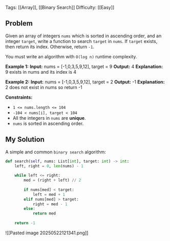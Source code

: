 Tags: [[Array]], [[Binary Search]]
Difficulty: [[Easy]]

## Problem
Given an array of integers `nums` which is sorted in ascending order, and an integer `target`, write a function to search `target` in `nums`. If `target` exists, then return its index. Otherwise, return `-1`.

You must write an algorithm with `O(log n)` runtime complexity.

**Example 1:**
**Input:** nums = [-1,0,3,5,9,12], target = 9
**Output:** 4
**Explanation:** 9 exists in nums and its index is 4

**Example 2:**
**Input:** nums = [-1,0,3,5,9,12], target = 2
**Output:** -1
**Explanation:** 2 does not exist in nums so return -1

**Constraints:**
- `1 <= nums.length <= 104`
- `-104 < nums[i], target < 104`
- All the integers in `nums` are **unique**.
- `nums` is sorted in ascending order.

## My Solution
A simple and common `binary search` algorithm:

```python
def search(self, nums: List[int], target: int) -> int:
	left, right = 0, len(nums) - 1
	
	while left <= right:
		med = (right + left) // 2
		
		if nums[med] < target:
			left = med + 1
		elif nums[med] > target:
			right = med - 1
		else:
			return med
	
	return -1
```

![[Pasted image 20250522121341.png]]

